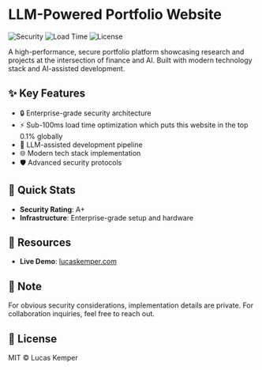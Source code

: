 # LLM-Powered Portfolio Website

![Security](https://img.shields.io/badge/Security-A+-darkgreen) ![Load Time](https://img.shields.io/badge/Load%20Time-<100ms-brightgreen) ![License](https://img.shields.io/badge/License-MIT-blue)

A high-performance, secure portfolio platform showcasing research and projects at the intersection of finance and AI. Built with modern technology stack and AI-assisted development.

## ✨ Key Features

- 🔒 Enterprise-grade security architecture
- ⚡ Sub-100ms load time optimization which puts this website in the top 0.1% globally
- 🤖 LLM-assisted development pipeline
- 🌐 Modern tech stack implementation
- 🛡️ Advanced security protocols

## 🚀 Quick Stats
- **Security Rating**: A+
- **Infrastructure**: Enterprise-grade setup and hardware

## 🔗 Resources
- **Live Demo**: [lucaskemper.com](https://lucaskemper.com)

## 📝 Note

For obvious security considerations, implementation details are private. For collaboration inquiries, feel free to reach out.

## 📜 License

MIT © Lucas Kemper

